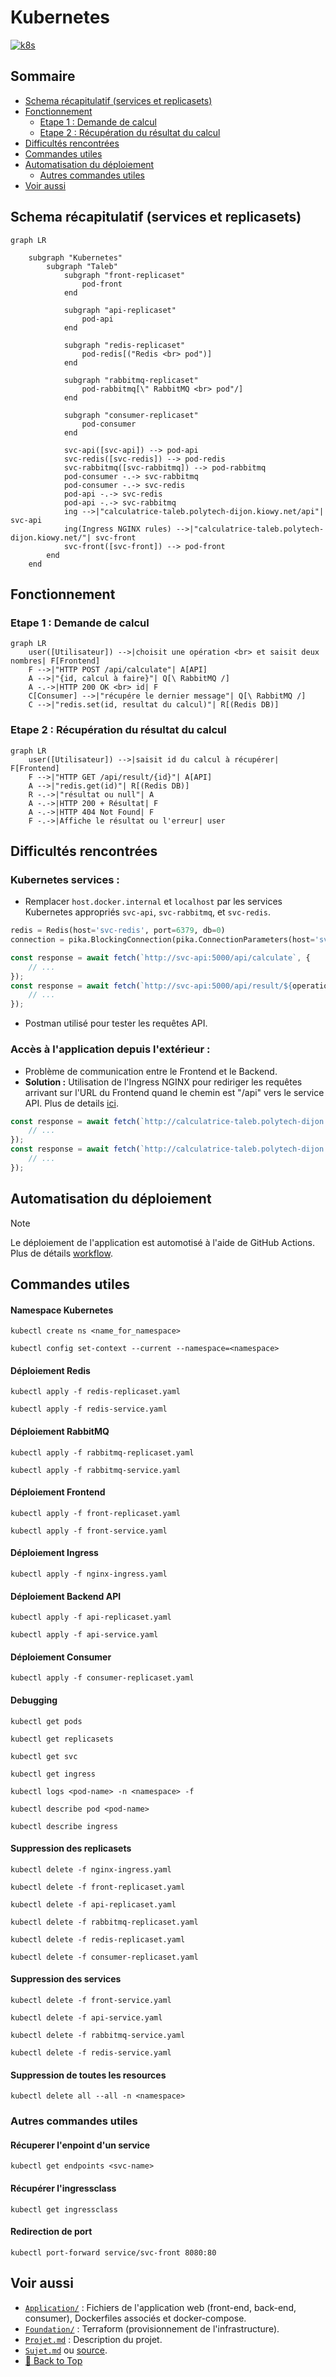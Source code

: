 # Kubernetes
[![k8s](https://img.shields.io/badge/kubernetes-326CE5.svg?style=for-the-badge&logo=kubernetes&logoColor=white)](https://kubernetes.io/docs/home/)

## Sommaire

- [Schema récapitulatif (services et replicasets)](#schema-récapitulatif-services-et-replicasets)
- [Fonctionnement](#fonctionnement)
    - [Etape 1 : Demande de calcul](#etape-1--demande-de-calcul)
    - [Etape 2 : Récupération du résultat du calcul](#etape-2--récupération-du-résultat-du-calcul)
- [Difficultés rencontrées](#difficultés-rencontrées)
- [Commandes utiles](#commandes-utiles)
- [Automatisation du déploiement](#automatisation-du-déploiement)
    - [Autres commandes utiles](#autres-commandes-utiles)
- [Voir aussi](#voir-aussi)
## Schema récapitulatif (services et replicasets)

```mermaid
graph LR
    
    subgraph "Kubernetes"
        subgraph "Taleb"
            subgraph "front-replicaset"
                pod-front
            end
            
            subgraph "api-replicaset"
                pod-api
            end
            
            subgraph "redis-replicaset"
                pod-redis[("Redis <br> pod")]
            end
            
            subgraph "rabbitmq-replicaset"
                pod-rabbitmq[\" RabbitMQ <br> pod"/]
            end
            
            subgraph "consumer-replicaset"
                pod-consumer
            end
            
            svc-api([svc-api]) --> pod-api
            svc-redis([svc-redis]) --> pod-redis
            svc-rabbitmq([svc-rabbitmq]) --> pod-rabbitmq
            pod-consumer -.-> svc-rabbitmq
            pod-consumer -.-> svc-redis
            pod-api -.-> svc-redis
            pod-api -.-> svc-rabbitmq
            ing -->|"calculatrice-taleb.polytech-dijon.kiowy.net/api"| svc-api
            ing(Ingress NGINX rules) -->|"calculatrice-taleb.polytech-dijon.kiowy.net/"| svc-front
            svc-front([svc-front]) --> pod-front
        end
    end
```
## Fonctionnement
### Etape 1 : Demande de calcul

```mermaid
graph LR
    user([Utilisateur]) -->|choisit une opération <br> et saisit deux nombres| F[Frontend]
    F -->|"HTTP POST /api/calculate"| A[API]
    A -->|"{id, calcul à faire}"| Q[\ RabbitMQ /]
    A -.->|HTTP 200 OK <br> id| F
    C[Consumer] -->|"récupére le dernier message"| Q[\ RabbitMQ /]
    C -->|"redis.set(id, resultat du calcul)"| R[(Redis DB)]
```

### Etape 2 : Récupération du résultat du calcul

```mermaid
graph LR
    user([Utilisateur]) -->|saisit id du calcul à récupérer| F[Frontend]
    F -->|"HTTP GET /api/result/{id}"| A[API]
    A -->|"redis.get(id)"| R[(Redis DB)]
    R -.->|"résultat ou null"| A
    A -.->|HTTP 200 + Résultat| F
    A -.->|HTTP 404 Not Found| F
    F -.->|Affiche le résultat ou l'erreur| user
```

## Difficultés rencontrées

### Kubernetes services :
- Remplacer `host.docker.internal` et `localhost`  par les services Kubernetes appropriés `svc-api`, `svc-rabbitmq`, et `svc-redis`.
```python
redis = Redis(host='svc-redis', port=6379, db=0)
connection = pika.BlockingConnection(pika.ConnectionParameters(host='svc-rabbitmq'))
```
```javascript
const response = await fetch(`http://svc-api:5000/api/calculate`, {
    // ...
});
const response = await fetch(`http://svc-api:5000/api/result/${operationId}`, {
    // ...
});

```
- Postman utilisé pour tester les requêtes API.

### Accès à l'application depuis l'extérieur :

- Problème de communication entre le Frontend et le Backend.
- **Solution :** Utilisation de l'Ingress NGINX pour rediriger les requêtes arrivant sur l'URL du Frontend quand le chemin est "/api" vers le service API. Plus de details [ici](../docs/Autre/Modification.md).
```javascript
const response = await fetch(`http://calculatrice-taleb.polytech-dijon.kiowy.net/api/calculate`, {
    // ...
});
const response = await fetch(`http://calculatrice-taleb.polytech-dijon.kiowy.net/api/result/${operationId}`, {
    // ...
});
```

## Automatisation du déploiement

> [!NOTE]
> Le déploiement de l'application est automotisé à l'aide de GitHub Actions. Plus de détails [workflow](../.github/workflows/deploy_images.yaml).

## Commandes utiles

#### Namespace Kubernetes

```shell
kubectl create ns <name_for_namespace>
```
```shell
kubectl config set-context --current --namespace=<namespace>
```

#### Déploiement Redis

```shell
kubectl apply -f redis-replicaset.yaml
```
```shell
kubectl apply -f redis-service.yaml
```

#### Déploiement RabbitMQ

```shell
kubectl apply -f rabbitmq-replicaset.yaml
```
```shell
kubectl apply -f rabbitmq-service.yaml
```

#### Déploiement Frontend

```shell
kubectl apply -f front-replicaset.yaml
```
```shell
kubectl apply -f front-service.yaml
```

#### Déploiement Ingress

```shell
kubectl apply -f nginx-ingress.yaml
```

#### Déploiement Backend API

```shell
kubectl apply -f api-replicaset.yaml
```
```shell
kubectl apply -f api-service.yaml
```

#### Déploiement Consumer
```shell
kubectl apply -f consumer-replicaset.yaml
```

#### Debugging
```shell
kubectl get pods
```
```shell
kubectl get replicasets
```
```shell
kubectl get svc
```
```shell
kubectl get ingress
```
```shell
kubectl logs <pod-name> -n <namespace> -f
```
```shell
kubectl describe pod <pod-name>
```
```shell
kubectl describe ingress
```

#### Suppression des replicasets

```shell
kubectl delete -f nginx-ingress.yaml
```
```shell
kubectl delete -f front-replicaset.yaml
```
```shell
kubectl delete -f api-replicaset.yaml
```
```shell
kubectl delete -f rabbitmq-replicaset.yaml
```
```shell
kubectl delete -f redis-replicaset.yaml
```
```shell
kubectl delete -f consumer-replicaset.yaml
```

#### Suppression des services

```shell
kubectl delete -f front-service.yaml
```
```shell
kubectl delete -f api-service.yaml
```
```shell
kubectl delete -f rabbitmq-service.yaml
```
```shell
kubectl delete -f redis-service.yaml
```

#### Suppression de toutes les resources

```shell
kubectl delete all --all -n <namespace>
```

### Autres commandes utiles
#### Récuperer l'enpoint d'un service
```shell
kubectl get endpoints <svc-name>
```
#### Récupérer l'ingressclass
```shell
kubectl get ingressclass
```
#### Redirection de port
```shell
kubectl port-forward service/svc-front 8080:80
```

## Voir aussi
- [`Application/`](../Application) : Fichiers de l'application web (front-end, back-end, consumer), Dockerfiles associés et docker-compose.
- [`Foundation/`](../Foundation) : Terraform (provisionnement de l'infrastructure).
- [`Projet.md`](../README.md) : Description du projet.
- [`Sujet.md`](../Sujet.md) ou [source](https://github.com/JeromeMSD/module_virtualisation-et-cloud-computing/blob/main/projet.md).
- [🔼 Back to Top](#kubernetes)




